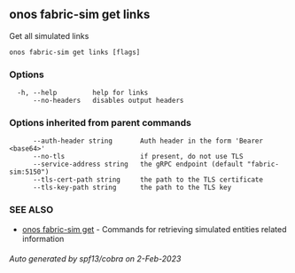<!--
SPDX-FileCopyrightText: 2019-present Open Networking Foundation <info@opennetworking.org>

SPDX-License-Identifier: Apache-2.0
-->

## onos fabric-sim get links

Get all simulated links

```
onos fabric-sim get links [flags]
```

### Options

```
  -h, --help         help for links
      --no-headers   disables output headers
```

### Options inherited from parent commands

```
      --auth-header string       Auth header in the form 'Bearer <base64>'
      --no-tls                   if present, do not use TLS
      --service-address string   the gRPC endpoint (default "fabric-sim:5150")
      --tls-cert-path string     the path to the TLS certificate
      --tls-key-path string      the path to the TLS key
```

### SEE ALSO

* [onos fabric-sim get](onos_fabric-sim_get.md)	 - Commands for retrieving simulated entities related information

###### Auto generated by spf13/cobra on 2-Feb-2023
